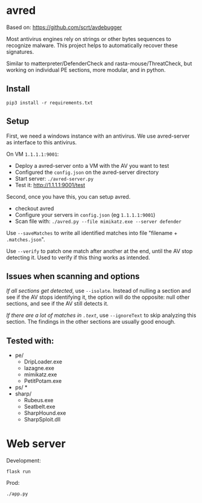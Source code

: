 # avred

Based on: https://github.com/scrt/avdebugger

Most antivirus engines rely on strings or other bytes sequences to recognize malware.
This project helps to automatically recover these signatures.

Similar to matterpreter/DefenderCheck and rasta-mouse/ThreatCheck, but working on individual
PE sections, more modular, and in python.


## Install 

```
pip3 install -r requirements.txt
```

## Setup

First, we need a windows instance with an antivirus. We use avred-server as interface
to this antivirus.

On VM `1.1.1.1:9001`:
* Deploy a avred-server onto a VM with the AV you want to test
* Configured the `config.json` on the avred-server directory
* Start server: `./avred-server.py`
* Test it: http://1.1.1.1:9001/test

Second, once you have this, you can setup avred.
* checkout avred 
* Configure your servers in `config.json` (eg `1.1.1.1:9001`)
* Scan file with: `./avred.py --file mimikatz.exe --server defender`

Use `--saveMatches` to write all identified matches into file "filename + `.matches.json`". 

Use `--verify` to patch one match after another at the end, until the AV stop detecting it. Used to 
verify if this thing works as intended. 


## Issues when scanning and options

*If all sections get detected*, use `--isolate`. Instead of nulling a section and see if
the AV stops identifying it, the option will do the opposite: null other sections, and see
if the AV still detects it. 

*If there are a lot of matches in `.text`*, use `--ignoreText` to skip analyzing this section.
The findings in the other sections are usually good enough. 

## Tested with: 

* pe/
  * DripLoader.exe
  * lazagne.exe
  * mimikatz.exe
  * PetitPotam.exe
* ps/
  * 
* sharp/
  * Rubeus.exe
  * Seatbelt.exe
  * SharpHound.exe
  * SharpSploit.dll

# Web server

Development:
```
flask run
```

Prod:
```
./app.py
```